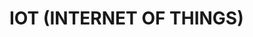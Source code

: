# IOT (INTERNET OF THINGS)

<img src="https://github.com/kishanrajput23/Presentations/blob/main/IOT/Screenshot%20(197).png" alt="">
<img src="https://github.com/kishanrajput23/Presentations/blob/main/IOT/Screenshot%20(198).png" alt="">
<img src="https://github.com/kishanrajput23/Presentations/blob/main/IOT/Screenshot%20(199).png" alt="">
<img src="https://github.com/kishanrajput23/Presentations/blob/main/IOT/Screenshot%20(200).png" alt="">
<img src="https://github.com/kishanrajput23/Presentations/blob/main/IOT/Screenshot%20(201).png" alt="">
<img src="https://github.com/kishanrajput23/Presentations/blob/main/IOT/Screenshot%20(202).png" alt="">
<img src="https://github.com/kishanrajput23/Presentations/blob/main/IOT/Screenshot%20(203).png" alt="">
<img src="https://github.com/kishanrajput23/Presentations/blob/main/IOT/Screenshot%20(204).png" alt="">
<img src="https://github.com/kishanrajput23/Presentations/blob/main/IOT/Screenshot%20(205).png" alt="">
<img src="https://github.com/kishanrajput23/Presentations/blob/main/IOT/Screenshot%20(206).png" alt="">
<img src="https://github.com/kishanrajput23/Presentations/blob/main/IOT/Screenshot%20(207).png" alt="">
<img src="https://github.com/kishanrajput23/Presentations/blob/main/IOT/Screenshot%20(208).png" alt="">
<img src="https://github.com/kishanrajput23/Presentations/blob/main/IOT/Screenshot%20(209).png" alt="">
<img src="https://github.com/kishanrajput23/Presentations/blob/main/IOT/Screenshot%20(210).png" alt="">
<img src="https://github.com/kishanrajput23/Presentations/blob/main/IOT/Screenshot%20(211).png" alt="">
<img src="https://github.com/kishanrajput23/Presentations/blob/main/IOT/Screenshot%20(212).png" alt="">
